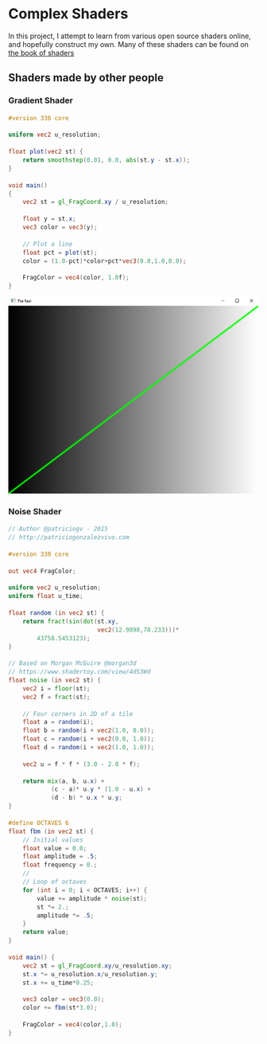# Complex Shaders

In this project, I attempt to learn from various open source shaders online, and hopefully construct my own. Many of these shaders can be found on [the book of shaders][BOOK_OF_SHADERS]



## Shaders made by other people



### Gradient Shader

```glsl
#version 330 core

uniform vec2 u_resolution;

float plot(vec2 st) {    
    return smoothstep(0.01, 0.0, abs(st.y - st.x));
}

void main()
{
    vec2 st = gl_FragCoord.xy / u_resolution;

    float y = st.x;
    vec3 color = vec3(y);

    // Plot a line
    float pct = plot(st);
    color = (1.0-pct)*color+pct*vec3(0.0,1.0,0.0);

    FragColor = vec4(color, 1.0f);
}
```

<img src="Documentation\Sourced Shaders\1.PNG" alt="1" style="zoom:80%;" />



### Noise Shader

```glsl
// Author @patriciogv - 2015
// http://patriciogonzalezvivo.com

#version 330 core

out vec4 FragColor;

uniform vec2 u_resolution;
uniform float u_time;

float random (in vec2 st) {
    return fract(sin(dot(st.xy,
                         vec2(12.9898,78.233)))*
        43758.5453123);
}

// Based on Morgan McGuire @morgan3d
// https://www.shadertoy.com/view/4dS3Wd
float noise (in vec2 st) {
    vec2 i = floor(st);
    vec2 f = fract(st);

    // Four corners in 2D of a tile
    float a = random(i);
    float b = random(i + vec2(1.0, 0.0));
    float c = random(i + vec2(0.0, 1.0));
    float d = random(i + vec2(1.0, 1.0));

    vec2 u = f * f * (3.0 - 2.0 * f);

    return mix(a, b, u.x) +
            (c - a)* u.y * (1.0 - u.x) +
            (d - b) * u.x * u.y;
}

#define OCTAVES 6
float fbm (in vec2 st) {
    // Initial values
    float value = 0.0;
    float amplitude = .5;
    float frequency = 0.;
    //
    // Loop of octaves
    for (int i = 0; i < OCTAVES; i++) {
        value += amplitude * noise(st);
        st *= 2.;
        amplitude *= .5;
    }
    return value;
}

void main() {
    vec2 st = gl_FragCoord.xy/u_resolution.xy;
    st.x *= u_resolution.x/u_resolution.y;
    st.x += u_time*0.25;

    vec3 color = vec3(0.0);
    color += fbm(st*3.0);

    FragColor = vec4(color,1.0);
}
```



[BOOK_OF_SHADERS]: https://thebookofshaders.com